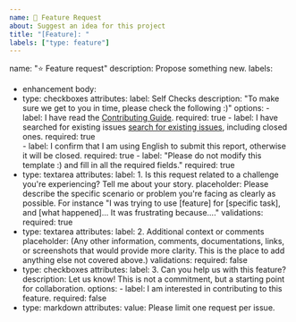 ```yaml
---
name: 🚀 Feature Request
about: Suggest an idea for this project
title: "[Feature]: "
labels: ["type: feature"]
---
```


name: "⭐ Feature request"
description: Propose something new.
labels:
  - enhancement
body:
  - type: checkboxes
    attributes:
      label: Self Checks
      description: "To make sure we get to you in time, please check the following :)"
      options:
        - label: I have read the [Contributing Guide](https://github.com/oceanbase/oceanbase/blob/develop/CONTRIBUTING.md).
          required: true
        - label: I have searched for existing issues [search for existing issues](https://github.com/oceanbase/oceanbase/issues), including closed ones.
          required: true    
        - label: I confirm that I am using English to submit this report, otherwise it will be closed.
          required: true
        - label: "Please do not modify this template :) and fill in all the required fields."
          required: true
  - type: textarea
    attributes:
      label: 1. Is this request related to a challenge you're experiencing? Tell me about your story.
      placeholder: Please describe the specific scenario or problem you're facing as clearly as possible. For instance "I was trying to use [feature] for [specific task], and [what happened]... It was frustrating because...."
    validations:
      required: true
  - type: textarea
    attributes:
      label: 2. Additional context or comments
      placeholder: (Any other information, comments, documentations, links, or screenshots that would provide more clarity. This is the place to add anything else not covered above.)
    validations:
      required: false
  - type: checkboxes
    attributes:
      label: 3. Can you help us with this feature?
      description: Let us know! This is not a commitment, but a starting point for collaboration.
      options:
        - label: I am interested in contributing to this feature.
          required: false
  - type: markdown
    attributes:
      value: Please limit one request per issue.